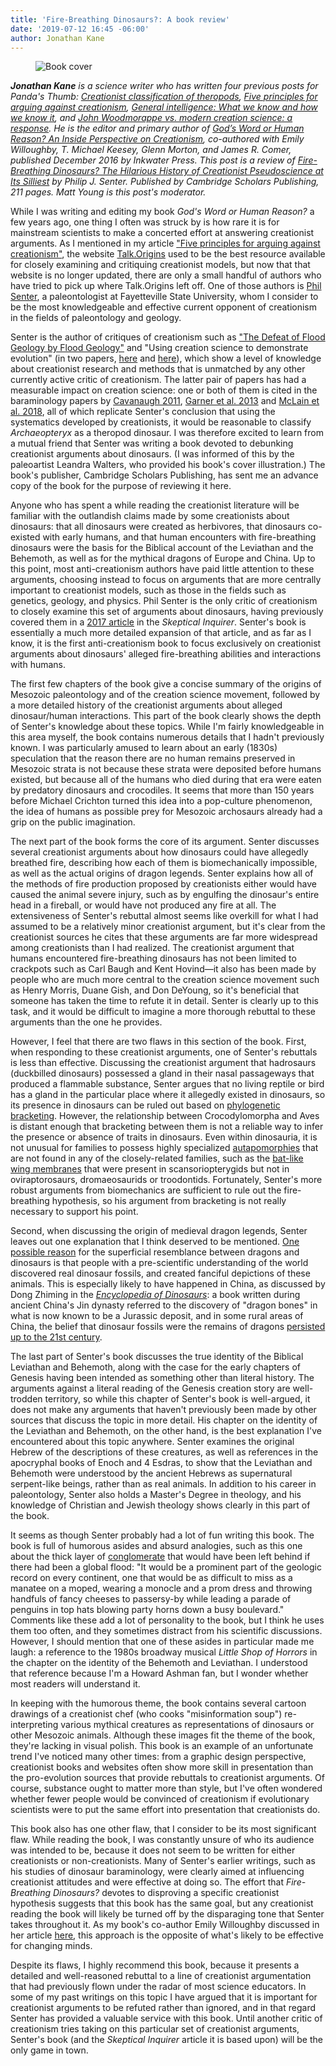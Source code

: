 ```yaml
---
title: 'Fire-Breathing Dinosaurs?: A book review'
date: '2019-07-12 16:45 -06:00'
author: Jonathan Kane
---
```

<figure>
<img src="/PT/uploads/2019/Kane_Senter_Review_Cover_600.jpg" alt="Book cover"/>
</figure>

<em><b>Jonathan Kane</b> is a science writer who has written four previous posts for Panda's Thumb: <a href="https://pandasthumb.org/archives/2016/11/creationist-class.html">Creationist classification of theropods</a>, <a href="https://pandasthumb.org/archives/2017/10/five-principles.html">Five principles for arguing against creationism</a>, <a href="https://pandasthumb.org/archives/2018/03/general-intelligence.html">General intelligence: What we know and how we know it</a>, and <a href="https://pandasthumb.org/archives/2018/10/John-Woodmorappe-vs.html">John Woodmorappe vs. modern creation science: a response</a>. He is the editor and primary author of <a href="https://www.amazon.com/Gods-Word-Human-Reason-Perspective/dp/1629013722">God’s Word or Human Reason? An Inside Perspective on Creationism</a>, co-authored with Emily Willoughby, T. Michael Keesey, Glenn Morton, and James R. Comer, published December 2016 by Inkwater Press. This post is a review of <a href="https://www.cambridgescholars.com/fire-breathing-dinosaurs-the-hilarious-history-of-creationist-pseudoscience-at-its-silliest">Fire-Breathing Dinosaurs? The Hilarious History of Creationist Pseudoscience at Its Silliest</a> by Philip J. Senter. Published by Cambridge Scholars Publishing, 211 pages. Matt Young is this post's moderator.</em>

While I was writing and editing my book <em>God's Word or Human Reason?</em> a few years ago, one thing I often was struck by is how rare it is for mainstream scientists to make a concerted effort at answering creationist arguments. As I mentioned in my article <a href="https://pandasthumb.org/archives/2017/10/five-principles.html">"Five principles for arguing against creationism"</a>, the website <a href="http://www.talkorigins.org/">Talk.Origins</a> used to be the best resource available for closely examining and critiquing creationist models, but now that that website is no longer updated, there are only a small handful of authors who have tried to pick up where Talk.Origins left off. One of those authors is <a href="https://palaeo-electronica.org/2011_1/236/bio1.htm">Phil Senter</a>, a paleontologist at Fayetteville State University, whom I consider to be the most knowledgeable and effective current opponent of creationism in the fields of paleontology and geology.

Senter is the author of critiques of creationism such as <a href="http://www.csun.edu/~vcgeo005/Flood%20geology.pdf">"The Defeat of Flood Geology by Flood Geology"</a> and "Using creation science to demonstrate evolution" (in two papers, <a href="https://onlinelibrary.wiley.com/doi/pdf/10.1111/j.1420-9101.2010.02039.x">here</a> and <a href="https://onlinelibrary.wiley.com/doi/pdf/10.1111/j.1420-9101.2011.02349.x">here</a>), which show a level of knowledge about creationist research and methods that is unmatched by any other currently active critic of creationism. The latter pair of papers has had a measurable impact on creation science: one or both of them is cited in the baraminology papers by <a href="http://www.coresci.org/jcts/index.php/jctsb/article/download/8/14">Cavanaugh 2011</a>, <a href="http://www.creationicc.org/2013_papers/2013_ICC_Garner.pdf">Garner et al. 2013</a> and <a href="https://creationicc.org/2018_papers/37%20McLain%20Feathered%20Dinos%20final.pdf">McLain et al. 2018</a>, all of which replicate Senter's conclusion that using the systematics developed by creationists, it would be reasonable to classify <em>Archaeopteryx</em> as a theropod dinosaur. I was therefore excited to learn from a mutual friend that Senter was writing a book devoted to debunking creationist arguments about dinosaurs. (I was informed of this by the paleoartist Leandra Walters, who provided his book's cover illustration.) The book's publisher, Cambridge Scholars Publishing, has sent me an advance copy of the book for the purpose of reviewing it here.

<!--more-->

Anyone who has spent a while reading the creationist literature will be familiar with the outlandish claims made by some creationists about dinosaurs: that all dinosaurs were created as herbivores, that dinosaurs co-existed with early humans, and that human encounters with fire-breathing dinosaurs were the basis for the Biblical account of the Leviathan and the Behemoth, as well as for the mythical dragons of Europe and China. Up to this point, most anti-creationism authors have paid little attention to these arguments, choosing instead to focus on arguments that are more centrally important to creationist models, such as those in the fields such as genetics, geology, and physics. Phil Senter is the only critic of creationism to closely examine this set of arguments about dinosaurs, having previously covered them in a <a href="https://skepticalinquirer.org/2017/07/fire-breathing_dinosaurs/">2017 article</a> in the <em>Skeptical Inquirer</em>. Senter's book is essentially a much more detailed expansion of that article, and as far as I know, it is the first anti-creationism book to focus exclusively on creationist arguments about dinosaurs' alleged fire-breathing abilities and interactions with humans.

The first few chapters of the book give a concise summary of the origins of Mesozoic paleontology and of the creation science movement, followed by a more detailed history of the creationist arguments about alleged dinosaur/human interactions. This part of the book clearly shows the depth of Senter's knowledge about these topics. While I'm fairly knowledgeable in this area myself, the book contains numerous details that I hadn't previously known. I was particularly amused to learn about an early (1830s) speculation that the reason there are no human remains preserved in Mesozoic strata is not because these strata were deposited before humans existed, but because all of the humans who died during that era were eaten by predatory dinosaurs and crocodiles. It seems that more than 150 years before Michael Crichton turned this idea into a pop-culture phenomenon, the idea of humans as possible prey for Mesozoic archosaurs already had a grip on the public imagination.

The next part of the book forms the core of its argument. Senter discusses several creationist arguments about how dinosaurs could have allegedly breathed fire, describing how each of them is biomechanically impossible, as well as the actual origins of dragon legends. Senter explains how all of the methods of fire production proposed by creationists either would have caused the animal severe injury, such as by engulfing the dinosaur's entire head in a fireball, or would have not produced any fire at all. The extensiveness of Senter's rebuttal almost seems like overkill for what I had assumed to be a relatively minor creationist argument, but it's clear from the creationist sources he cites that these arguments are far more widespread among creationists than I had realized. The creationist argument that humans encountered fire-breathing dinosaurs has not been limited to crackpots such as Carl Baugh and Kent Hovind—it also has been made by people who are much more central to the creation science movement such as Henry Morris, Duane Gish, and Don DeYoung, so it's beneficial that someone has taken the time to refute it in detail. Senter is clearly up to this task, and it would be difficult to imagine a more thorough rebuttal to these arguments than the one he provides.

However, I feel that there are two flaws in this section of the book. First, when responding to these creationist arguments, one of Senter's rebuttals is less than effective. Discussing the creationist argument that hadrosaurs (duckbilled dinosaurs) possessed a gland in their nasal passageways that produced a flammable substance, Senter argues that no living reptile or bird has a gland in the particular place where it allegedly existed in dinosaurs, so its presence in dinosaurs can be ruled out based on <a href="https://en.wikipedia.org/wiki/Phylogenetic_bracketing">phylogenetic bracketing</a>. However, the relationship between Crocodylomorpha and Aves is distant enough that bracketing between them is not a reliable way to infer the presence or absence of traits in dinosaurs. Even within dinosauria, it is not unusual for families to possess highly specialized <a href="https://en.wikipedia.org/wiki/Autapomorphy">autapomorphies</a> that are not found in any of the closely-related families, such as the <a href="https://www.nationalgeographic.com/science/2019/05/ambopteryx-new-species-bat-wing-dinosaur-discovered-china/">bat-like wing membranes</a> that were present in scansoriopterygids but not in oviraptorosaurs, dromaeosaurids or troodontids. Fortunately, Senter's more robust arguments from biomechanics are sufficient to rule out the fire-breathing hypothesis, so his argument from bracketing is not really necessary to support his point.

Second, when discussing the origin of medieval dragon legends, Senter leaves out one explanation that I think deserved to be mentioned. <a href="https://en.wikipedia.org/wiki/Paleoart#%22Proto-paleoart%22_(pre-1800)">One possible reason</a> for the superficial resemblance between dragons and dinosaurs is that people with a pre-scientific understanding of the world discovered real dinosaur fossils, and created fanciful depictions of these animals. This is especially likely to have happened in China, as discussed by Dong Zhiming in the <a href="https://books.google.com/books?id=7t9M5TsmjOUC&amp;pg=PA118"><em>Encyclopedia of Dinosaurs</em></a>: a book written during ancient China's Jin dynasty referred to the discovery of "dragon bones" in what is now known to be a Jurassic deposit, and in some rural areas of China, the belief that dinosaur fossils were the remains of dragons <a href="http://www.nbcnews.com/id/19606626/ns/world_news-asia_pacific/t/chinese-villagers-ate-dinosaur-dragon-bones/">persisted up to the 21st century</a>.

The last part of Senter's book discusses the true identity of the Biblical Leviathan and Behemoth, along with the case for the early chapters of Genesis having been intended as something other than literal history. The arguments against a literal reading of the Genesis creation story are well-trodden territory, so while this chapter of Senter's book is well-argued, it does not make any arguments that haven't previously been made by other sources that discuss the topic in more detail. His chapter on the identity of the Leviathan and Behemoth, on the other hand, is the best explanation I've encountered about this topic anywhere. Senter examines the original Hebrew of the descriptions of these creatures, as well as references in the apocryphal books of Enoch and 4 Esdras, to show that the Leviathan and Behemoth were understood by the ancient Hebrews as supernatural serpent-like beings, rather than as real animals. In addition to his career in paleontology, Senter also holds a Master's Degree in theology, and his knowledge of Christian and Jewish theology shows clearly in this part of the book.

It seems as though Senter probably had a lot of fun writing this book. The book is full of humorous asides and absurd analogies, such as this one about the thick layer of <a href="https://en.wikipedia.org/wiki/Conglomerate_(geology)">conglomerate</a> that would have been left behind if there had been a global flood: "It would be a prominent part of the geologic record on every continent, one that would be as difficult to miss as a manatee on a moped, wearing a monocle and a prom dress and throwing handfuls of fancy cheeses to passersy-by while leading a parade of penguins in top hats blowing party horns down a busy boulevard." Comments like these add a lot of personality to the book, but I think he uses them too often, and they sometimes distract from his scientific discussions. However, I should mention that one of these asides in particular made me laugh: a reference to the 1980s broadway musical <em>Little Shop of Horrors</em> in the chapter on the identity of the Behemoth and Leviathan. I understood that reference because I'm a Howard Ashman fan, but I wonder whether most readers will understand it.

In keeping with the humorous theme, the book contains several cartoon drawings of a creationist chef (who cooks "misinformation soup") re-interpreting various mythical creatures as representations of dinosaurs or other Mesozoic animals. Although these images fit the theme of the book, they're lacking in visual polish. This book is an example of an unfortunate trend I've noticed many other times: from a graphic design perspective, creationist books and websites often show more skill in presentation than the pro-evolution sources that provide rebuttals to creationist arguments. Of course, substance ought to matter more than style, but I've often wondered whether fewer people would be convinced of creationism if evolutionary scientists were to put the same effort into presentation that creationists do.

This book also has one other flaw, that I consider to be its most significant flaw. While reading the book, I was constantly unsure of who its audience was intended to be, because it does not seem to be written for either creationists or non-creationists. Many of Senter's earlier writings, such as his studies of dinosaur baraminology, were clearly aimed at influencing creationist attitudes and were effective at doing so. The effort that <em>Fire-Breathing Dinosaurs?</em> devotes to disproving a specific creationist hypothesis suggests that this book has the same goal, but any creationist reading the book will likely be turned off by the disparaging tone that Senter takes throughout it. As my book's co-author Emily Willoughby discussed in her article <a href="https://quillette.com/2017/10/28/combating-creationism/">here</a>, this approach is the opposite of what's likely to be effective for changing minds.

Despite its flaws, I highly recommend this book, because it presents a detailed and well-reasoned rebuttal to a line of creationist argumentation that had previously flown under the radar of most science educators. In some of my past writings on this topic I have argued that it is important for creationist arguments to be refuted rather than ignored, and in that regard Senter has provided a valuable service with this book. Until another critic of creationism tries taking on this particular set of creationist arguments, Senter's book (and the <em>Skeptical Inquirer</em> article it is based upon) will be the only game in town.
